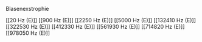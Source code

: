 Blasenexstrophie

[[20 Hz (E)]]
[[900 Hz (E)]]
[[2250 Hz (E)]]
[[5000 Hz (E)]]
[[132410 Hz (E)]]
[[322530 Hz (E)]]
[[412330 Hz (E)]]
[[561930 Hz (E)]]
[[714820 Hz (E)]]
[[978050 Hz (E)]]